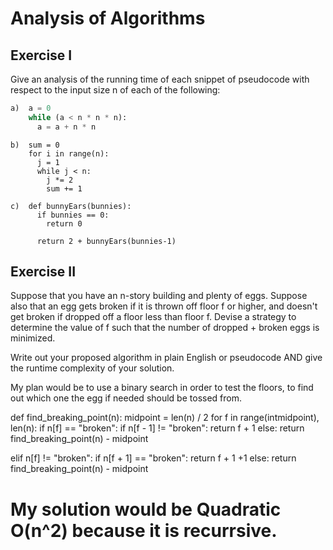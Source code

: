 # Analysis of Algorithms

## Exercise I

Give an analysis of the running time of each snippet of
pseudocode with respect to the input size n of each of the following:

```python
a)  a = 0
    while (a < n * n * n):
      a = a + n * n
```


```
b)  sum = 0
    for i in range(n):
      j = 1
      while j < n:
        j *= 2
        sum += 1
```

```
c)  def bunnyEars(bunnies):
      if bunnies == 0:
        return 0

      return 2 + bunnyEars(bunnies-1)
```

## Exercise II

Suppose that you have an n-story building and plenty of eggs. Suppose also that an egg gets broken if it is thrown off floor f or higher, and doesn't get broken if dropped off a floor less than floor f. Devise a strategy to determine the value of f such that the number of dropped + broken eggs is minimized.

Write out your proposed algorithm in plain English or pseudocode AND give the runtime complexity of your solution.

 
 
My plan would be to use a binary search in order to test the floors, to find out which one the egg if needed should be tossed from.

def find_breaking_point(n):
  midpoint = len(n) / 2
  for f in range(intmidpoint), len(n):
  if n[f] == "broken":
  if n[f - 1] != "broken":
  return f + 1
  else:
  return find_breaking_point(n) - midpoint

  elif n[f] != "broken":
  if n[f + 1] == "broken":
  return f + 1 +1
  else:
  return find_breaking_point(n) - midpoint
  # My solution would be Quadratic O(n^2) because it is recurrsive.